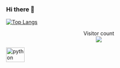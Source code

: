 ### Hi there 👋

[![Top Langs](https://github-readme-stats.vercel.app/api/top-langs/?username=aser161&layout=compact)](https://github.com/anuraghazra/github-readme-stats) 
 </p> 
  
 <!-- visitor count --> 
 <p align="center">  
   Visitor count<br> 
   <img src="https://profile-counter.glitch.me/chebupa/count.svg" /> 
 </p>
<a href="https://www.markdownguide.org/basic-syntax/" target="_blank" rel="noreferrer"> <img src="https://raw.githubusercontent.com/daniilshat/daniilshat/c74242689872258d4882fe938a6257c2da710353/icons/markdown-white.svg" alt="python" width="50" height="40"/> </a> 